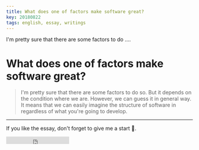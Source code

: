 ```yaml
---
title: What does one of factors make software great?
key: 20180822
tags: english, essay, writings
---
```


I'm pretty sure that there are some factors to do ....

<!--more-->

# What does one of factors make software great?
 > I'm pretty sure that there are some factors to do so. But it depends on the condition where we are. However, we can guess it in general way. It means that we can easily imagine the structure of software in regardless of what you're going to develop.


---

If you like the essay, don't forget to give me a start :star2:.

<iframe src="https://ghbtns.com/github-btn.html?user=gbkim1988&repo=gbkim1988.github.io&type=star&count=true"  frameborder="0" scrolling="0" width="170px" height="20px"></iframe>
